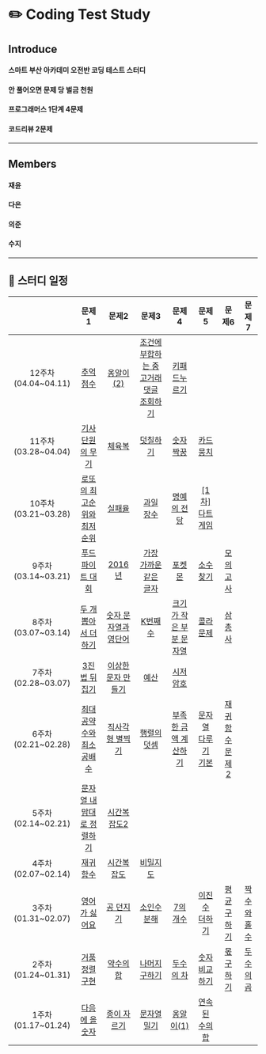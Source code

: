 
# ✏️ Coding Test Study

## **Introduce**
####  스마트 부산 아카데미 오전반 코딩 테스트 스터디
####  안 풀어오면 문제 당 벌금 천원
#### 
####  프로그래머스 1단계 4문제
####  코드리뷰 2문제
-----

## **Members**
#### 재윤
#### 다은
#### 의준
#### 수지
-----

## **📅 스터디 일정**

| |문제1|문제2|문제3|문제4|문제5|문제6|문제7|
|:-:|:-:|:-:|:-:|:-:|:-:|:-:|:-:|
|12주차(04.04~04.11)|[추억 점수](https://school.programmers.co.kr/learn/courses/30/lessons/176963)|[옹알이(2)](https://school.programmers.co.kr/learn/courses/30/lessons/133499)|[조건에 부합하는 중고거래 댓글 조회하기](https://school.programmers.co.kr/learn/courses/30/lessons/164673)|[키패드누르기](https://school.programmers.co.kr/learn/courses/30/lessons/67256)
|11주차(03.28~04.04)|[기사단원의 무기](https://www.acmicpc.net/problem/1949)|[체육복](https://www.acmicpc.net/problem/17831)|[덧칠하기](https://www.acmicpc.net/problem/1520)|[숫자짝꿍](https://www.acmicpc.net/problem/9019)|[카드뭉치](https://www.acmicpc.net/problem/9019)|
|10주차(03.21~03.28)|[로또의 최고순위와 최저순위](https://www.acmicpc.net/problem/1949)|[실패율](https://www.acmicpc.net/problem/17831)|[과일 장수](https://www.acmicpc.net/problem/1520)|[명예의 전당](https://www.acmicpc.net/problem/9019)|[[1차]다트게임](https://www.acmicpc.net/problem/9019)|
|9주차(03.14~03.21)|[푸드 파이트 대회](https://www.acmicpc.net/problem/1949)|[2016년](https://www.acmicpc.net/problem/17831)|[가장 가까운 같은 글자](https://www.acmicpc.net/problem/1520)|[포켓몬](https://www.acmicpc.net/problem/9019)|[소수 찾기](https://www.acmicpc.net/problem/9019)|[모의고사](https://www.acmicpc.net/problem/9019)||[소수 만들기](https://www.acmicpc.net/problem/9019)|[재귀함수 문제](https://www.acmicpc.net/problem/9019)|
|8주차(03.07~03.14)|[두 개 뽑아서 더하기](https://www.acmicpc.net/problem/1949)|[숫자 문자열과 영단어](https://www.acmicpc.net/problem/17831)|[K번째수](https://www.acmicpc.net/problem/1520)|[크기가 작은 부분 문자열](https://www.acmicpc.net/problem/9019)|[콜라 문제](https://www.acmicpc.net/problem/9019)|[삼총사](https://www.acmicpc.net/problem/9019)||[최소직사각형](https://www.acmicpc.net/problem/9019)|
|7주차(02.28~03.07)|[3진법 뒤집기](https://www.acmicpc.net/problem/1949)|[이상한 문자 만들기](https://www.acmicpc.net/problem/17831)|[예산](https://www.acmicpc.net/problem/1520)|[시저 암호](https://www.acmicpc.net/problem/9019)|
|6주차(02.21~02.28)|[최대공약수와 최소공배수](https://www.acmicpc.net/problem/1949)|[직사각형 별찍기](https://www.acmicpc.net/problem/17831)|[행렬의 덧셈](https://www.acmicpc.net/problem/1520)|[부족한 금액 계산하기](https://www.acmicpc.net/problem/9019)|[문자열 다루기 기본](https://www.acmicpc.net/problem/9019)|[재귀함수 문제 2](https://www.acmicpc.net/problem/9019)|
|5주차(02.14~02.21)|[문자열 내맘대로 정렬하기](https://www.acmicpc.net/problem/1949)|[시간복잡도2](https://www.acmicpc.net/problem/17831)|
|4주차(02.07~02.14)|[재귀함수](https://www.acmicpc.net/problem/1949)|[시간복잡도](https://www.acmicpc.net/problem/17831)|[비밀지도](https://www.acmicpc.net/problem/1520)
|3주차(01.31~02.07)|[영어가 싫어요](https://www.acmicpc.net/problem/1949)|[공 던지기](https://www.acmicpc.net/problem/17831)|[소인수분해](https://www.acmicpc.net/problem/1520)|[7의 개수](https://www.acmicpc.net/problem/9019)|[이진수 더하기](https://www.acmicpc.net/problem/9019)|[평균 구하기](https://www.acmicpc.net/problem/9019)|[짝수와 홀수](https://www.acmicpc.net/problem/9019)|
|2주차(01.24~01.31)|[거품정렬 구현](https://www.acmicpc.net/problem/1949)|[약수의 합](https://www.acmicpc.net/problem/17831)|[나머지 구하기](https://www.acmicpc.net/problem/1520)|[두수의 차](https://www.acmicpc.net/problem/9019)|[숫자 비교하기](https://www.acmicpc.net/problem/9019)|[몫 구하기](https://www.acmicpc.net/problem/9019)|[두수의 곱](https://www.acmicpc.net/problem/9019)|
|1주차(01.17~01.24)|[다음에 올 숫자](https://www.acmicpc.net/problem/1949)|[종이 자르기](https://www.acmicpc.net/problem/17831)|[문자열 밀기](https://www.acmicpc.net/problem/1520)|[옹알이(1)](https://www.acmicpc.net/problem/9019)|[연속된 수의 합](https://www.acmicpc.net/problem/9019)|



